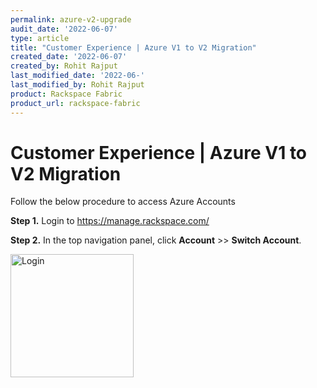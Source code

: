 ```yaml
---
permalink: azure-v2-upgrade
audit_date: '2022-06-07'
type: article
title: "Customer Experience | Azure V1 to V2 Migration"
created_date: '2022-06-07'
created_by: Rohit Rajput
last_modified_date: '2022-06-'
last_modified_by: Rohit Rajput
product: Rackspace Fabric
product_url: rackspace-fabric
---
```


Customer Experience | Azure V1 to V2 Migration
=======================================

Follow the below procedure to access Azure Accounts 

**Step 1.** Login to https://manage.rackspace.com/

**Step 2.** In the top navigation panel, click **Account** >> **Switch Account**.

<img width="197" alt="Login" src="https://user-images.githubusercontent.com/96761530/172602490-d4b8e7b2-ec5c-4932-b5ad-9116d3d5c8eb.png">

